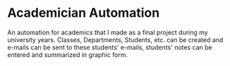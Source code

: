 # Academician Automation
An automation for academics that I made as a final project during my university years. Classes, Departments, Students, etc. can be created and e-mails can be sent to these students' e-mails, students' notes can be entered and summarized in graphic form.
